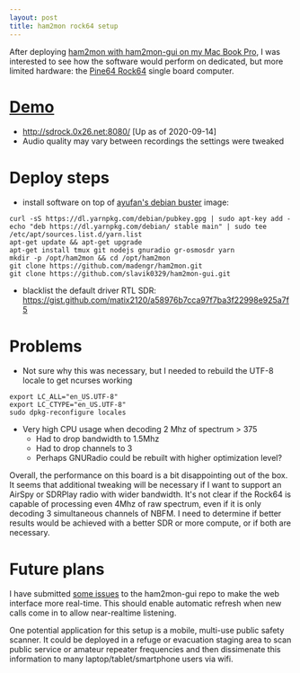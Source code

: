 ```yaml
---
layout: post
title: ham2mon rock64 setup
---
```


After deploying [ham2mon with ham2mon-gui on my Mac Book Pro](http://www.kf7hvm.com/ham2mon-multi-channel-scanner/),
I was interested to see how the software would perform on dedicated, but more limited hardware: the
[Pine64 Rock64](https://www.pine64.org/devices/single-board-computers/rock64/)
single board computer.

# [Demo](http://sdrock.0x26.net:8080/)

* http://sdrock.0x26.net:8080/ [Up as of 2020-09-14]
* Audio quality may vary between recordings the settings were tweaked

# Deploy steps

* install software on top of
[ayufan's debian buster](https://github.com/ayufan-rock64/linux-build/releases/tag/0.9.14) image:

```
curl -sS https://dl.yarnpkg.com/debian/pubkey.gpg | sudo apt-key add -
echo "deb https://dl.yarnpkg.com/debian/ stable main" | sudo tee /etc/apt/sources.list.d/yarn.list
apt-get update && apt-get upgrade
apt-get install tmux git nodejs gnuradio gr-osmosdr yarn
mkdir -p /opt/ham2mon && cd /opt/ham2mon
git clone https://github.com/madengr/ham2mon.git
git clone https://github.com/slavik0329/ham2mon-gui.git
```

* blacklist the default driver RTL SDR: https://gist.github.com/matix2120/a58976b7cca97f7ba3f22998e925a7f5


# Problems
  
* Not sure why this was necessary, but I needed to rebuild the UTF-8 locale to get ncurses working

```
export LC_ALL="en_US.UTF-8"
export LC_CTYPE="en_US.UTF-8"
sudo dpkg-reconfigure locales
```

* Very high CPU usage when decoding 2 Mhz of spectrum > 375
  * Had to drop bandwidth to 1.5Mhz
  * Had to drop channels to 3
  * Perhaps GNURadio could be rebuilt with higher optimization level?
  
Overall, the performance on this board is a bit disappointing out of the box. It seems that
additional tweaking will be necessary if I want to support an AirSpy or SDRPlay radio with
wider bandwidth. It's not clear if the Rock64 is capable of processing even 4Mhz of raw spectrum, even if
it is only decoding 3 simultaneous channels of NBFM. I need to determine if better results would
be achieved with a better SDR or more compute, or if both are necessary.

# Future plans

I have submitted [some issues](https://github.com/slavik0329/ham2mon-gui/issues) to the ham2mon-gui repo
to make the web interface more real-time. This should enable automatic refresh when new calls
come in to allow near-realtime listening.

One potential application for this setup is a mobile, multi-use public safety scanner. It could be
deployed in a refuge or evacuation staging area to scan public service or amateur repeater
frequencies and then dissimenate this information to many laptop/tablet/smartphone users via wifi.
